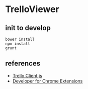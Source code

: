 # TrelloViewer

## init to develop

```shell
bower install
npm install
grunt
```

## references

* [Trello Client.js](https://trello.com/docs/gettingstarted/clientjs.html)
* [Developer for Chrome Extensions](https://developer.chrome.com/extensions/)
